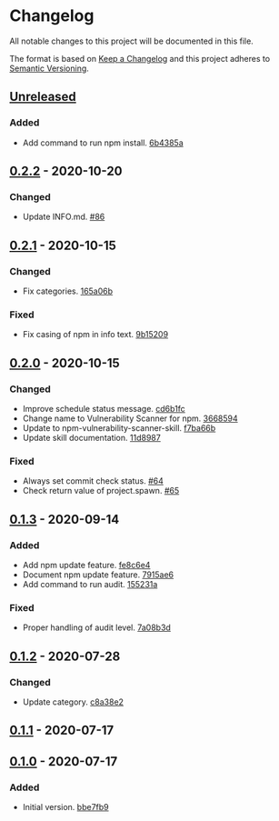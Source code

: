 # Changelog

All notable changes to this project will be documented in this file.

The format is based on [Keep a Changelog](http://keepachangelog.com/)
and this project adheres to [Semantic Versioning](http://semver.org/).

## [Unreleased](https://github.com/atomist-skills/npm-vulnerability-scanner-skill/compare/0.2.2...HEAD)

### Added

-   Add command to run npm install. [6b4385a](https://github.com/atomist-skills/npm-vulnerability-scanner-skill/commit/6b4385a2e2ace41300b10f5946e7567226816f90)

## [0.2.2](https://github.com/atomist-skills/npm-vulnerability-scanner-skill/compare/0.2.1...0.2.2) - 2020-10-20

### Changed

-   Update INFO.md. [#86](https://github.com/atomist-skills/npm-vulnerability-scanner-skill/issues/86)

## [0.2.1](https://github.com/atomist-skills/npm-vulnerability-scanner-skill/compare/0.2.0...0.2.1) - 2020-10-15

### Changed

-   Fix categories. [165a06b](https://github.com/atomist-skills/npm-vulnerability-scanner-skill/commit/165a06bd7d511f5cb17a570fb1be68ef4dcfd979)

### Fixed

-   Fix casing of npm in info text. [9b15209](https://github.com/atomist-skills/npm-vulnerability-scanner-skill/commit/9b15209f2a1cc78a68c9660515745808dbf704a6)

## [0.2.0](https://github.com/atomist-skills/npm-vulnerability-scanner-skill/compare/0.1.3...0.2.0) - 2020-10-15

### Changed

-   Improve schedule status message. [cd6b1fc](https://github.com/atomist-skills/npm-vulnerability-scanner-skill/commit/cd6b1fc3636b32ced4ddb7c9ab34e8267f745213)
-   Change name to Vulnerability Scanner for npm. [3668594](https://github.com/atomist-skills/npm-vulnerability-scanner-skill/commit/36685943f19f2bd19186645c5d40a9ed532e9181)
-   Update to npm-vulnerability-scanner-skill. [f7ba66b](https://github.com/atomist-skills/npm-vulnerability-scanner-skill/commit/f7ba66b14b902f6b87ca9ffb370219fade27020c)
-   Update skill documentation. [11d8987](https://github.com/atomist-skills/npm-vulnerability-scanner-skill/commit/11d89875736060039e46f1ee81bad7989e174539)

### Fixed

-   Always set commit check status. [#64](https://github.com/atomist-skills/npm-vulnerability-scanner-skill/issues/64)
-   Check return value of project.spawn. [#65](https://github.com/atomist-skills/npm-vulnerability-scanner-skill/issues/65)

## [0.1.3](https://github.com/atomist-skills/npm-vulnerability-scanner-skill/compare/0.1.2...0.1.3) - 2020-09-14

### Added

-   Add npm update feature. [fe8c6e4](https://github.com/atomist-skills/npm-vulnerability-scanner-skill/commit/fe8c6e4ff7927e517f4018f295ab14539ad5dbf7)
-   Document npm update feature. [7915ae6](https://github.com/atomist-skills/npm-vulnerability-scanner-skill/commit/7915ae6d2081704f9351a0c8a6442ecee8718c10)
-   Add command to run audit. [155231a](https://github.com/atomist-skills/npm-vulnerability-scanner-skill/commit/155231a19a650f73e3b55cd2a0136ea9910720d3)

### Fixed

-   Proper handling of audit level. [7a08b3d](https://github.com/atomist-skills/npm-vulnerability-scanner-skill/commit/7a08b3d1433568f5766790986e211bcd1d917ccc)

## [0.1.2](https://github.com/atomist-skills/npm-vulnerability-scanner-skill/compare/0.1.1...0.1.2) - 2020-07-28

### Changed

-   Update category. [c8a38e2](https://github.com/atomist-skills/npm-vulnerability-scanner-skill/commit/c8a38e23fb9afd4cea523400dd451b9748f1f1de)

## [0.1.1](https://github.com/atomist-skills/npm-vulnerability-scanner-skill/compare/0.1.0...0.1.1) - 2020-07-17

## [0.1.0](https://github.com/atomist-skills/npm-vulnerability-scanner-skill/tree/0.1.0) - 2020-07-17

### Added

-   Initial version. [bbe7fb9](https://github.com/atomist-skills/npm-vulnerability-scanner-skill/commit/bbe7fb974523a8555e5571ec4da4b706583cea2e)
